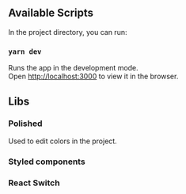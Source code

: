 
## Available Scripts

In the project directory, you can run:

### `yarn dev`

Runs the app in the development mode.<br />
Open [http://localhost:3000](http://localhost:3000) to view it in the browser.

## Libs

### Polished 
 
Used to edit colors in the project.

### Styled components
### React Switch
